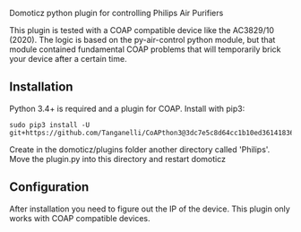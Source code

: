 Domoticz python plugin for controlling Philips Air Purifiers

This plugin is tested with a COAP compatible device like the AC3829/10 (2020).
The logic is based on the py-air-control python module, but that module contained fundamental COAP problems that will temporarily brick your device after a certain time.

Installation
---
Python 3.4+ is required and a plugin for COAP. Install with pip3:

```
sudo pip3 install -U git+https://github.com/Tanganelli/CoAPthon3@3dc7e5c8d64cc1b10ed36141836ec5ba94fba0c7
```

Create in the domoticz/plugins folder another directory called 'Philips'.
Move the plugin.py into this directory and restart domoticz

Configuration
---
After installation you need to figure out the IP of the device. This plugin only works with COAP compatible devices. 


